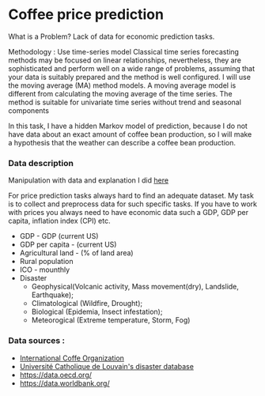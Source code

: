 # Сoffee price prediction

What is a Problem? Lack of data for economic prediction tasks.

Methodology :
Use time-series model
Classical time series forecasting methods may be focused on linear relationships, nevertheless, they are sophisticated and perform well on a wide range of problems, assuming that your data is suitably prepared and the method is well configured.
I will use the moving average (MA) method models. A moving average model is different from calculating the moving average of the time series.
The method is suitable for univariate time series without trend and seasonal components

In this task, I have a hidden Markov model of prediction, because I do not have data about an exact amount of coffee bean production, so I will make a  hypothesis that the weather can describe a coffee bean production.


### Data description

Manipulation with data and explanation I did [here](https://github.com/irynakostyshyn/coffee-price-prediction/blob/master/merge_datasets.ipynb)

For price prediction tasks always hard to find an adequate dataset. My task is to collect and preprocess data for such specific tasks.
If you have to work with prices you always need to have economic data such a GDP, GDP per capita, inflation index (CPI) etc.

* GDP - GDP (current US)
* GDP per capita - (current US)
* Agricultural land - (% of land area)
* Rural population
* ICO - mounthly
* Disaster
  - Geophysical(Volcanic activity, Mass movement(dry), Landslide, Earthquake); 
  - Climatological (Wildfire, Drought);
  - Biological (Epidemia, Insect infestation); 
  - Meteorogical (Extreme temperature, Storm, Fog)
  
  
### Data sources :
* [International Coffe Organization](www.ico.org)
* [Université Catholique de Louvain's disaster database](www.emdat.be)
* https://data.oecd.org/
* https://data.worldbank.org/

